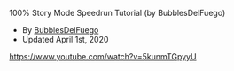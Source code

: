 100% Story Mode Speedrun Tutorial (by BubblesDelFuego)
- By [BubblesDelFuego](https://www.speedrun.com/user/BubblesDelFuego)
- Updated April 1st, 2020

https://www.youtube.com/watch?v=5kunmTGpyyU